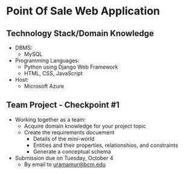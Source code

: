 # Point Of Sale Web Application

## Technology Stack/Domain Knowledge
  - DBMS:
    - MySQL
  - Programming Languages:
    - Python using Django Web Framework
    - HTML, CSS, JavaScript
  - Host:
    - Microsoft Azure 

## Team Project - Checkpoint #1
  - Working together as a team:
    - Acquire domain knowledge for your project topic
    - Create the requirements docuement
      - Details of the mini-world
      - Entities and their properties, relationshios, and constraints
      - Generate a conceptual schema
  - Submission due on Tuesday, October 4
    - By email to uramamur@bcm.edu
